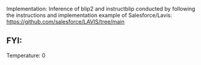 Implementation:
Inference of blip2 and instructblip conducted by following the instructions and implementation example of Salesforce/Lavis: https://github.com/salesforce/LAVIS/tree/main

FYI: 
-

Temperature: 
0
